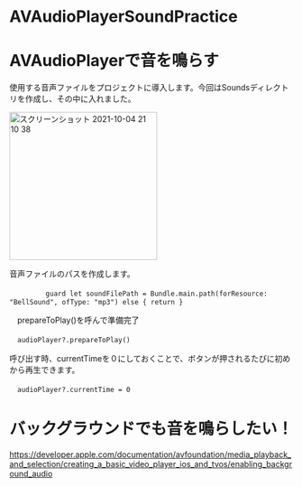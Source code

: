 # AVAudioPlayerSoundPractice

# AVAudioPlayerで音を鳴らす

使用する音声ファイルをプロジェクトに導入します。今回はSoundsディレクトリを作成し、その中に入れました。

<img width="262" alt="スクリーンショット 2021-10-04 21 10 38" src="https://user-images.githubusercontent.com/72326299/135849011-7241b481-b763-46bf-ac6f-36f0128c9a74.png">

音声ファイルのパスを作成します。

　`        guard let soundFilePath = Bundle.main.path(forResource: "BellSound", ofType: "mp3") else { return }
   `


　prepareToPlay()を呼んで準備完了

　`audioPlayer?.prepareToPlay()`

呼び出す時、currentTimeを０にしておくことで、ボタンが押されるたびに初めから再生できます。

　`audioPlayer?.currentTime = 0`

# バックグラウンドでも音を鳴らしたい！

https://developer.apple.com/documentation/avfoundation/media_playback_and_selection/creating_a_basic_video_player_ios_and_tvos/enabling_background_audio
